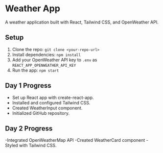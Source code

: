 # Weather App

A weather application built with React, Tailwind CSS, and OpenWeather API.

## Setup
1. Clone the repo: `git clone <your-repo-url>`
2. Install dependencies: `npm install`
3. Add your OpenWeather API key to `.env` as `REACT_APP_OPENWEATHER_API_KEY`
4. Run the app: `npm start`

## Day 1 Progress
- Set up React app with create-react-app.
- Installed and configured Tailwind CSS.
- Created WeatherInput component.
- Initialized GitHub repository.

## Day 2 Progress
-Integrated OpenWeatherMap API
-Created WeatherCard component
-Styled with Tailwind CSS.
  

